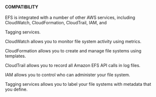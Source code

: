 #### COMPATIBILITY

EFS is integrated with a number of other AWS services, including CloudWatch,
CloudFormation, CloudTrail, IAM, and

Tagging services.

CloudWatch allows you to monitor file system activity using metrics.

CloudFormation allows you to create and manage file systems using templates.

CloudTrail allows you to record all Amazon EFS API calls in log files.

IAM allows you to control who can administer your file system.

Tagging services allows you to label your file systems with metadata that you
define.

